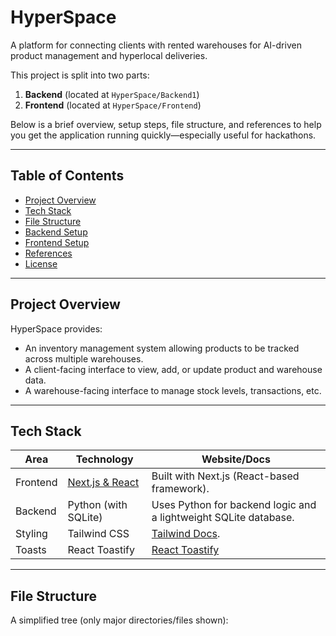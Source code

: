 # HyperSpace

A platform for connecting clients with rented warehouses for AI-driven product management and hyperlocal deliveries.

This project is split into two parts:
1. **Backend** (located at `HyperSpace/Backend1`)  
2. **Frontend** (located at `HyperSpace/Frontend`)

Below is a brief overview, setup steps, file structure, and references to help you get the application running quickly—especially useful for hackathons.

---

## Table of Contents
- [Project Overview](#project-overview)
- [Tech Stack](#tech-stack)
- [File Structure](#file-structure)
- [Backend Setup](#backend-setup)
- [Frontend Setup](#frontend-setup)
- [References](#references)
- [License](#license)

---

## Project Overview
HyperSpace provides:
- An inventory management system allowing products to be tracked across multiple warehouses.
- A client-facing interface to view, add, or update product and warehouse data.
- A warehouse-facing interface to manage stock levels, transactions, etc.

---

## Tech Stack

| Area     | Technology            | Website/Docs                                                     |
|----------|-----------------------|------------------------------------------------------------------|
| Frontend | [Next.js & React](https://nextjs.org/docs)  | Built with Next.js (React-based framework).                      |
| Backend  | Python (with SQLite) | Uses Python for backend logic and a lightweight SQLite database. |
| Styling  | Tailwind CSS         | [Tailwind Docs](https://tailwindcss.com/docs).                   |
| Toasts   | React Toastify       | [React Toastify](https://fkhadra.github.io/react-toastify/)      |

---

## File Structure
A simplified tree (only major directories/files shown):
